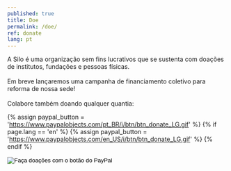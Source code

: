 ```yaml
---
published: true
title: Doe
permalink: /doe/
ref: donate
lang: pt
---
```

A Silo é uma organização sem fins lucrativos que se sustenta com doações de institutos, fundações e pessoas físicas.
<br><br>
Em breve lançaremos uma campanha de financiamento coletivo para reforma de nossa sede!
<br><br>
Colabore também doando qualquer quantia:

  {% assign paypal_button = 'https://www.paypalobjects.com/pt_BR/i/btn/btn_donate_LG.gif' %}
  {% if page.lang == 'en' %}
    {% assign paypal_button = 'https://www.paypalobjects.com/en_US/i/btn/btn_donate_LG.gif' %}
  {% endif %}
<div class="footer-line" style="margin-top: 10px;"> 
    <form action="https://www.paypal.com/donate" method="post" target="_top">
    <input type="hidden" name="business" value="contato@silo.org.br" />
    <input type="hidden" name="currency_code" value="BRL" />
    <input type="image" src="https://silo.org.br/media/images/botao_doar.png" border="0" name="submit" title="PayPal - The safer, easier way to pay online!" alt="Faça doações com o botão do PayPal" />
    <img alt="" border="0" src="https://www.paypal.com/pt_BR/i/scr/pixel.gif" width="1" height="1" />
    </form>
</div>

